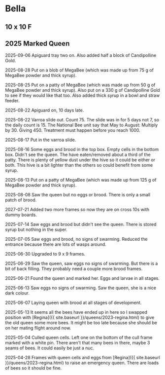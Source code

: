 # Bella

## 10 x 10 F

## 2025 Marked Queen

2025-09-06 Apiguard tray two on.  Also added half a block of Candipolline Gold.

2025-08-28 Put on a blob of MegaBee (which was made up from 75 g of MegaBee powder and thick syrup).

2025-08-25 Put on a patty of MegaBee (which was made up from 50 g of MegaBee powder and thick syrup).  Also put on a 330 g of Candipolline Gold to see if they would like that too.  Also added thick syrup in a bowl and straw feeder.

2025-08-22 Apiguard on, 10 days late.

2025-08-22 Varroa slide out.  Count 75.  The slide was in for 5 days not 7, so the daily count is 15.  The National Bee unit say that May to August: Multiply by 30.  Giving 450.  Treatment must happen before you reach 1000.

2025-08-17 Put in the varroa slide.

2025-08-16 Some eggs and brood in the top box.  Empty cells in the bottom box.  Didn't see the queen.  The have eaten/removed about a third of the patty.  There is plenty of yellow dust under the hive so it could be either or both.  This hive is a bit lighter than the others so could benefit from some syrup.

2025-08-13 Put on a patty of MegaBee (which was made up from 125 g of MegaBee powder and thick syrup).

2025-08-08 Saw the queen but no eggs or brood.  There is only a small patch of brood.

2027-07-21 Added two more frames so now they are on cross 10s with dummy boards.

2025-07-14 Saw eggs and brood but didn't see the queen.  There is stored syrup but nothing in the super.

2025-07-05 Saw eggs and brood, no signs of swarming.  Reduced the entrance because there are lots of wasps around.

2025-06-30 Upgraded to 9 x 9 frames.

2025-06-29 Saw the queen, saw eggs no signs of swarming.  But there is a bit of back filling.  They probably need a couple more brood frames.

2025-06-21 Found the queen and marked her.  Eggs and larvae in all stages.

2025-06-13 Saw eggs no signs of swarming.  Saw the queen, she is a nice dark colour.

2025-06-07 Laying queen with brood at all stages of development.

2025-05-13 It seems all the bees have ended up in here so I swapped position with [Regina]({{ site.baseurl }}/queens/2023-regina.html) to give the old queen some more bees.  It might be too late because she should be on her mating flight around now.

2025-05-04 Culled queen cells.  Left one on the bottom of the cull frame marked with a white pin.  There aren't that many bees in there, maybe 3 seams of bees.  It could easily be just a nuc.

2025-04-28 Frames with queen cells and eggs from [Regina]({{ site.baseurl }}/queens/2023-regina.html) to raise an emergency queen.  There are loads of bees so it should be fine.
